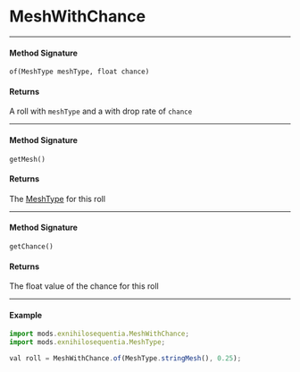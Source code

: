 # MeshWithChance

---

#### Method Signature

`of(MeshType meshType, float chance)`

#### Returns

A roll with `meshType` and a with drop rate of `chance`

---

#### Method Signature

`getMesh()`

#### Returns

The [MeshType] for this roll

---

#### Method Signature

`getChance()`

#### Returns

The float value of the chance for this roll

---

#### Example

```js
import mods.exnihilosequentia.MeshWithChance;
import mods.exnihilosequentia.MeshType;

val roll = MeshWithChance.of(MeshType.stringMesh(), 0.25);
```

[MeshType]: ../MeshType